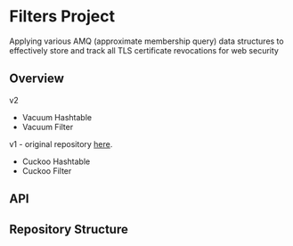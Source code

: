 # Filters Project
Applying various AMQ (approximate membership query) data structures to effectively store and track all TLS certificate revocations for web security

## Overview
v2
* Vacuum Hashtable
* Vacuum Filter

v1 - original repository [here](https://github.com/mwong775/cuckoo-project/).
* Cuckoo Hashtable
* Cuckoo Filter

## API

## Repository Structure

